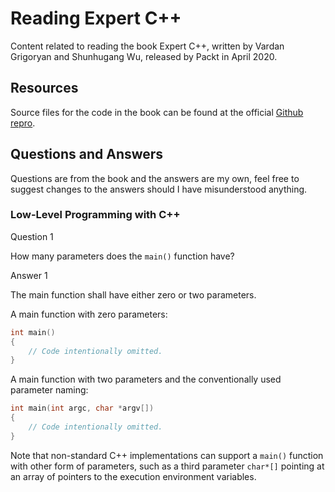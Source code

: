 # Reading Expert C++

Content related to reading the book Expert C++, written by Vardan Grigoryan and Shunhugang Wu, released by Packt in April 2020.

## Resources

Source files for the code in the book can be found at the official [Github repro](https://github.com/PacktPublishing/Expert-CPP).

## Questions and Answers

Questions are from the book and the answers are my own, feel free to suggest changes to the answers should I have misunderstood anything.

### Low-Level Programming with C++

Question 1

How many parameters does the `main()` function have?

Answer 1

The main function shall have either zero or two parameters.

A main function with zero parameters:

```cpp
int main()
{
    // Code intentionally omitted.
}
```

A main function with two parameters and the conventionally used parameter naming:

```cpp
int main(int argc, char *argv[])
{
    // Code intentionally omitted.
}
```

Note that non-standard C++ implementations can support a `main()` function with other form of parameters, such as a third parameter `char*[]` pointing at an array of pointers to the execution environment variables.
